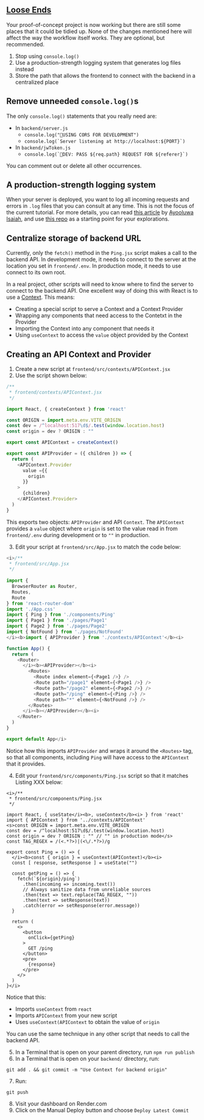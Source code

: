 <!-- Loose Ends -->
<section
  id="loose-ends"
  aria-labelledby="loose-ends"
  data-item="Loose Ends"
>
  <h2><a href="#loose-ends">Loose Ends</a></h2>

Your proof-of-concept project is now working but there are still some places that it could be tidied up. None of the changes mentioned here will affect the way the workflow itself works. They are optional, but recommended.

1. Stop using `console.log()`
2. Use a production-strength logging system that generates log files instead
3. Store the path that allows the frontend to connect with the backend in a centralized place

## Remove unneeded `console.log()`s

The only `console.log()` statements that you really need are:

* In `backend/server.js`
	* ``console.log("🤚USING CORS FOR DEVELOPMENT")``
	* ``console.log(`Server listening at http://localhost:${PORT}`)``
* In `backend/jwToken.js`
	* ``console.log(`🤚DEV: PASS ${req.path} REQUEST FOR ${referer}`)``

You can comment out or delete all other occurrences.

## A production-strength logging system

When your server is deployed, you want to log all incoming requests and errors in `.log` files that you can consult at any time. This is not the focus of the current tutorial. For more details, you can read [this article](https://betterstack.com/community/guides/logging/how-to-install-setup-and-use-winston-and-morgan-to-log-node-js-applications/) by [Ayooluwa Isaiah](https://github.com/ayoisaiah), and use [this repo](https://github.com/MERNCraft/backend-logging) as a starting point for your explorations.

## Centralize storage of backend URL

Currently, only the `fetch()` method in the `Ping.jsx` script makes a call to the backend API. In development mode, it needs to connect to the server at the location you set in `frontend/.env`. In production mode, it needs to use connect to its own root.

In a real project, other scripts will need to know where to find the server to connect to the backend API. One excellent way of doing this with React is to use a [Context](https://react.dev/learn/passing-data-deeply-with-context). This means:

- Creating a special script to serve a Context and a Context Provider
- Wrapping any components that need access to the Contetxt in the Provider
- Importing the Context into any component that needs it
- Using `useContext` to access the `value` object provided by the Context

## Creating an API Context and Provider

1. Create a new script at `frontend/src/contexts/APIContext.jsx`
2. Use the script shown below:

```js
/**
 * frontend/contexts/APIContext.jsx
 */

import React, { createContext } from 'react'

const ORIGIN = import.meta.env.VITE_ORIGIN
const dev = /^localhost:517\d$/.test(window.location.host)
const origin = dev ? ORIGIN : ""

export const APIContext = createContext()

export const APIProvider = ({ children }) => {
  return (
    <APIContext.Provider
      value ={{
        origin
      }}
    >
      {children}
    </APIContext.Provider>
  )
}
```

This exports two objects: `APIProvider` and API `Context`. The `APIContext` provides a `value` object where `origin` is set to the value read in from `frontend/.env` during development or to `""` in production.

3. Edit your script at `frontend/src/App.jsx` to match the code below:

```js
<i>/**
 * frontend/src/App.jsx
 */
 
import {
  BrowserRouter as Router,
  Routes,
  Route
} from 'react-router-dom'
import './App.css'
import { Ping } from './components/Ping'
import { Page1 } from './pages/Page1'
import { Page2 } from './pages/Page2'
import { NotFound } from './pages/NotFound'
</i><b>import { APIProvider } from './contexts/APIContext'</b><i>

function App() {
  return (
    <Router>
      </i><b><APIProvider></b><i>
        <Routes>
          <Route index element={<Page1 />} />
          <Route path="/page1" element={<Page1 />} />
          <Route path="/page2" element={<Page2 />} />
          <Route path="/ping" element={<Ping />} />
          <Route path="*" element={<NotFound />} />
        </Routes>
      </i><b></APIProvider></b><i>
    </Router>
  )
}

export default App</i>
```

Notice how this imports `APIProvider` and wraps it around the `<Routes>` tag, so that all components, including `Ping` will have access to the `APIContext` that it provides.

4. Edit your `frontend/src/components/Ping.jsx` script so that it matches Listing XXX below:

```js-
<i>/**
 * frontend/src/components/Ping.jsx
 */

import React, { useState</i><b>, useContext</b><i> } from 'react'
import { APIContext } from '../contexts/APIContext'
<s>const ORIGIN = import.meta.env.VITE_ORIGIN
const dev = /^localhost:517\d$/.test(window.location.host)
const origin = dev ? ORIGIN : "" // "" in production mode</s>
const TAG_REGEX = /(<.*?>)|(<\/.*?>)/g

export const Ping = () => {
  </i><b>const { origin } = useContext(APIContext)</b><i>
  const [ response, setResponse ] = useState("")

  const getPing = () => {
    fetch(`${origin}/ping`)
      .then(incoming => incoming.text())
      // Always sanitize data from unreliable sources
      .then(text => text.replace(TAG_REGEX, ""))
      .then(text => setResponse(text))
      .catch(error => setResponse(error.message))
  }

  return (
    <>
      <button
        onClick={getPing}
      >
        GET /ping
      </button>
      <pre>
        {response}
      </pre>
    </>
  )
}</i>
```

Notice that this:

- Imports `useContext` from `react`
- Imports `APIContext` from your new script
- Uses `useContext(APIContext` to obtain the value of `origin`

You can use the same technique in any other script that needs to call the backend API.

5. In a Terminal that is open on your parent directory, run `npm run publish`
6. In a Terminal that is open on your `backend/` directory, run:

```bash-w
git add . && git commit -m "Use Context for backend origin"
```

7. Run:

```bash-w
git push
```

8. Visit your dashboard on Render.com
9. Click on the Manual Deploy button and choose `Deploy Latest Commit`

</section>